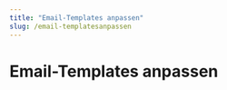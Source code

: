 ```yaml
---
title: "Email-Templates anpassen"
slug: /email-templatesanpassen
---
```


# Email-Templates anpassen